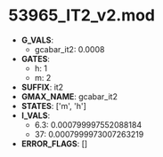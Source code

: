 # 53965_IT2_v2.mod

- **G_VALS**:
  - gcabar_it2: 0.0008
- **GATES**:
  - h: 1
  - m: 2
- **SUFFIX**: it2
- **GMAX_NAME**: gcabar_it2
- **STATES**: ['m', 'h']
- **I_VALS**:
  - 6.3: 0.000799997552088184
  - 37: 0.0007999973007263219
- **ERROR_FLAGS**: []
